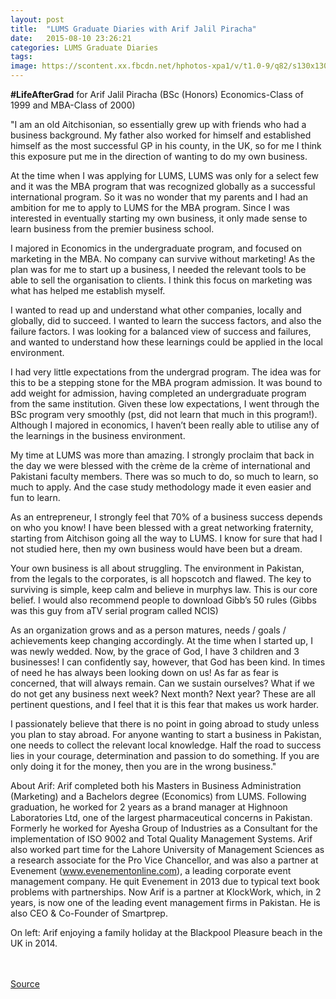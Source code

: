 ```yaml
---
layout: post
title:  "LUMS Graduate Diaries with Arif Jalil Piracha"
date:   2015-08-10 23:26:21
categories: LUMS Graduate Diaries
tags:
image: https://scontent.xx.fbcdn.net/hphotos-xpa1/v/t1.0-9/q82/s130x130/11800402_1121775241184661_4200360411155623065_n.jpg?oh=068dabe9e676b63dc66fb1386b0faf52&oe=56391EB7
---
```


**#LifeAfterGrad** for Arif Jalil Piracha (BSc (Honors) Economics-Class of 1999 and MBA-Class of 2000)

"I am an old Aitchisonian, so essentially grew up with friends who had a business background. My father also worked for himself and established himself as the most successful GP in his county, in the UK, so for me I think this exposure put me in the direction of wanting to do my own business.

At the time when I was applying for LUMS, LUMS was only for a select few and it was the MBA program that was recognized globally as a successful international program. So it was no wonder that my parents and I had an ambition for me to apply to LUMS for the MBA program. Since I was interested in eventually starting my own business, it only made sense to learn business from the premier business school.

I majored in Economics in the undergraduate program, and focused on marketing in the MBA. No company can survive without marketing! As the plan was for me to start up a business, I needed the relevant tools to be able to sell the organisation to clients. I think this focus on marketing was what has helped me establish myself.

I wanted to read up and understand what other companies, locally and globally, did to succeed. I wanted to learn the success factors, and also the failure factors. I was looking for a balanced view of success and failures, and wanted to understand how these learnings could be applied in the local environment.

I had very little expectations from the undergrad program. The idea was for this to be a stepping stone for the MBA program admission. It was bound to add weight for admission, having completed an undergraduate program from the same institution. Given these low expectations, I went through the BSc program very smoothly (pst, did not learn that much in this program!). Although I majored in economics, I haven’t been really able to utilise any of the learnings in the business environment.

My time at LUMS was more than amazing. I strongly proclaim that back in the day we were blessed with the crème de la crème of international and Pakistani faculty members. There was so much to do, so much to learn, so much to apply. And the case study methodology made it even easier and fun to learn.

As an entrepreneur, I strongly feel that 70% of a business success depends on who you know! I have been blessed with a great networking fraternity, starting from Aitchison going all the way to LUMS. I know for sure that had I not studied here, then my own business would have been but a dream.

Your own business is all about struggling. The environment in Pakistan, from the legals to the corporates, is all hopscotch and flawed. The key to surviving is simple, keep calm and believe in murphys law. This is our core belief. I would also recommend people to download Gibb’s 50 rules (Gibbs was this guy from aTV serial program called NCIS)

As an organization grows and as a person matures, needs / goals / achievements keep changing accordingly. At the time when I started up, I was newly wedded. Now, by the grace of God, I have 3 children and 3 businesses! I can confidently say, however, that God has been kind. In times of need he has always been looking down on us! As far as fear is concerned, that will always remain. Can we sustain ourselves? What if we do not get any business next week? Next month? Next year? These are all pertinent questions, and I feel that it is this fear that makes us work harder.

I passionately believe that there is no point in going abroad to study unless you plan to stay abroad. For anyone wanting to start a business in Pakistan, one needs to collect the relevant local knowledge. Half the road to success lies in your courage, determination and passion to do something. If you are only doing it for the money, then you are in the wrong business."

About Arif:
Arif completed both his Masters in Business Administration (Marketing) and a Bachelors degree (Economics) from LUMS. Following graduation, he worked for 2 years as a brand manager at Highnoon Laboratories Ltd, one of the largest pharmaceutical concerns in Pakistan. Formerly he worked for Ayesha Group of Industries as a Consultant for the implementation of ISO 9002 and Total Quality Management Systems. Arif also worked part time for the Lahore University of Management Sciences as a research associate for the Pro Vice Chancellor, and was also a partner at Evenement
(www.evenementonline.com), a leading corporate event management company. He  quit Evenement in 2013 due to typical text book problems with partnerships. Now Arif is a partner at KlockWork, which, in 2 years, is now one of the leading event management firms in Pakistan. He is also CEO & Co-Founder of Smartprep.

On left: Arif enjoying a family holiday at the Blackpool Pleasure beach in the UK in 2014.

<br><br>
[Source](https://www.facebook.com/1067719636590222/photos/a.1067734013255451.1073741826.1067719636590222/1121775241184661/?type=1)


